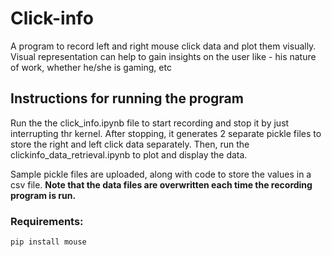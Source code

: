 # Click-info
A program to record left and right mouse click data and plot them visually.
Visual representation can help to gain insights on the user like - his nature of work, 
whether he/she is gaming, etc


## Instructions for running the program
Run the the click_info.ipynb file to start recording and stop it by just interrupting thr kernel.
After stopping, it generates 2 separate pickle files to store the right and left click data separately.
Then, run the clickinfo_data_retrieval.ipynb to plot and display the data.

Sample pickle files are uploaded, along with code to store the values in a csv file.
**Note that the data files are overwritten each time the recording program is run.**



### Requirements:
```
pip install mouse
```

